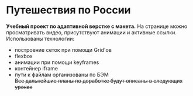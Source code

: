# Путешествия по России
**Учебный проект по адаптивной верстке с макета.**
На странице можно просматривать видео, присутствуют анимации и активные ссылки.
Использованы технологии:
* построение сеток при помощи Grid'ов
* flexbox
* анимации при помощи keyframes
* контейнер iframe
* пути к файлам организованы по БЭМ  
~~Все дальнейшие планы по доработке будут описаны в следующих уроках~~
